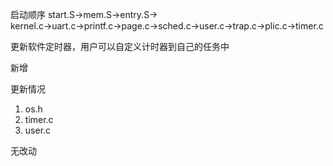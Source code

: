 启动顺序
start.S->mem.S->entry.S->  
kernel.c->uart.c->printf.c->page.c->sched.c->user.c->trap.c->plic.c->timer.c



<!-- 增加系统任务
1. 时间任务
2. 输入响应 -->
更新软件定时器，用户可以自定义计时器到自己的任务中

新增
       


更新情况
1. os.h
2. timer.c
3. user.c


无改动



